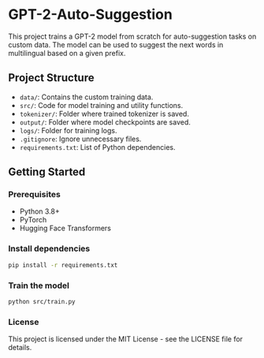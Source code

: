 # GPT-2-Auto-Suggestion
This project trains a GPT-2 model from scratch for auto-suggestion tasks on custom data. The model can be used to suggest the next words in multilingual based on a given prefix.  

## Project Structure
- `data/`: Contains the custom training data.
- `src/`: Code for model training and utility functions.
- `tokenizer/`: Folder where trained tokenizer is saved.
- `output/`: Folder where model checkpoints are saved.
- `logs/`: Folder for training logs.
- `.gitignore`: Ignore unnecessary files.
- `requirements.txt`: List of Python dependencies.

## Getting Started

### Prerequisites
- Python 3.8+
- PyTorch
- Hugging Face Transformers

### Install dependencies
```bash
pip install -r requirements.txt
```

### Train the model
```bash
python src/train.py
```
### License  
This project is licensed under the MIT License - see the LICENSE file for details.
